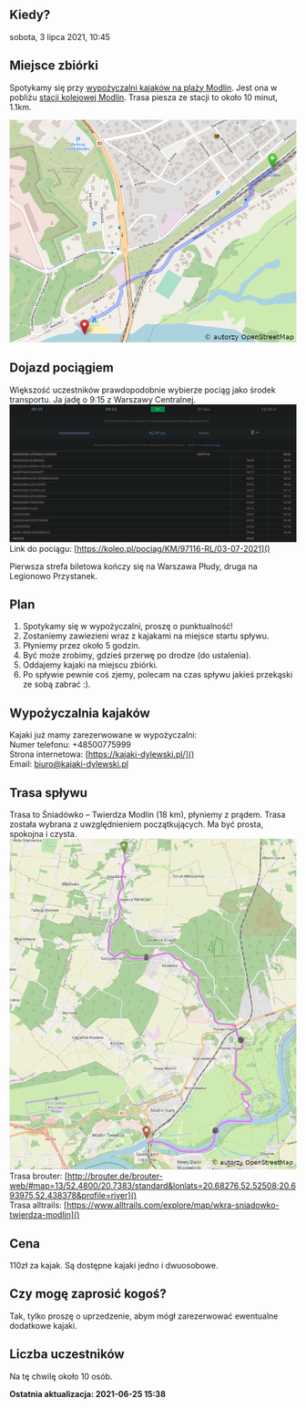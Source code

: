 ## Kiedy?
sobota, 3 lipca 2021, 10:45

## Miejsce zbiórki
Spotykamy się przy [wypożyczalni kajaków na plaży Modlin](https://www.openstreetmap.org/node/5409544744). Jest ona w pobliżu [stacji kolejowej Modlin](https://www.openstreetmap.org/node/6586706975).
Trasa piesza ze stacji to około 10 minut, 1.1km.

![trasa wypożyczalnia](mapa-zbiorka.png)

## Dojazd pociągiem
Większość uczestników prawdopodobnie wybierze pociąg jako środek transportu. Ja jadę o 9:15 z Warszawy Centralnej.
![trasa pociąg](pociag.png)
Link do pociągu: [https://koleo.pl/pociag/KM/97116-RL/03-07-2021]()

Pierwsza strefa biletowa kończy się na Warszawa Płudy, druga na Legionowo Przystanek.

## Plan
1. Spotykamy się w wypożyczalni, proszę o punktualność!
2. Zostaniemy zawiezieni wraz z kajakami na miejsce startu spływu.
3. Płyniemy przez około 5 godzin.
4. Być może zrobimy, gdzieś przerwę po drodze (do ustalenia).
5. Oddajemy kajaki na miejscu zbiórki.
6. Po spływie pewnie coś zjemy, polecam na czas spływu jakieś przekąski ze sobą zabrać :).

## Wypożyczalnia kajaków
Kajaki już mamy zarezerwowane w wypożyczalni:  
Numer telefonu: +48500775999  
Strona internetowa: [https://kajaki-dylewski.pl/]()  
Email: biuro@kajaki-dylewski.pl

## Trasa spływu
Trasa to Śniadówko – Twierdza Modlin (18 km), płyniemy z prądem. Trasa została wybrana z uwzględnieniem początkujących. Ma być prosta, spokojna i czysta.
![trasa spływu](trasa.png)  
Trasa brouter: [http://brouter.de/brouter-web/#map=13/52.4800/20.7383/standard&lonlats=20.68276,52.52508;20.693975,52.438378&profile=river]()  
Trasa alltrails: [https://www.alltrails.com/explore/map/wkra-sniadowko-twierdza-modlin]()

## Cena
110zł za kajak. Są dostępne kajaki jedno i dwuosobowe.

## Czy mogę zaprosić kogoś?
Tak, tylko proszę o uprzedzenie, abym mógł zarezerwować ewentualne dodatkowe kajaki.

## Liczba uczestników
Na tę chwilę około 10 osób.

**Ostatnia aktualizacja: 2021-06-25 15:38**
